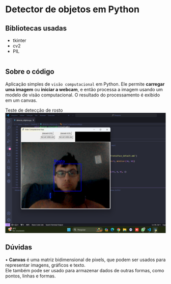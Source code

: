 # Detector de objetos em Python
## Bibliotecas usadas
<table>
	<ul>
		<li>tkinter</li>
		<li>cv2</li>
		<li>PIL</li>
	</ul>
</table>

## Sobre o código
Aplicação simples de <code>visão computacional</code> em Python. Ele permite <b>carregar uma imagem</b> ou <b>iniciar a webcam</b>, e então processa a imagem usando um modelo de visão computacional. O resultado do processamento é exibido em um canvas.


Teste de detecção de rosto
<img src="https://github.com/leostella97/detecta_objetos/blob/main/img/rosto_detectado.png?raw=true">

## Dúvidas
• <b>Canvas</b> é uma matriz bidimensional de pixels, que podem ser usados para representar imagens, gráficos e texto.<br>Ele também pode ser usado para armazenar dados de outras formas, como pontos, linhas e formas.